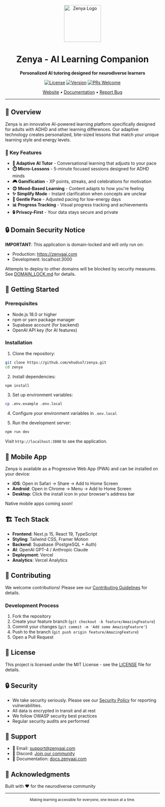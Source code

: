 <div align="center">
  <img src="assets/branding/zenya-logo.png" alt="Zenya Logo" width="120" height="120">
  
  # Zenya - AI Learning Companion
  
  **Personalized AI tutoring designed for neurodiverse learners**
  
  [![License](https://img.shields.io/badge/license-MIT-blue.svg)](LICENSE)
  [![Version](https://img.shields.io/badge/version-1.0.0-green.svg)](https://github.com/ehudso7/zenya/releases)
  [![PRs Welcome](https://img.shields.io/badge/PRs-welcome-brightgreen.svg)](CONTRIBUTING.md)
  
  [Website](https://zenyaai.com) • [Documentation](docs/public/README.md) • [Report Bug](https://github.com/ehudso7/zenya/issues)
</div>

---

## 🌟 Overview

Zenya is an innovative AI-powered learning platform specifically designed for adults with ADHD and other learning differences. Our adaptive technology creates personalized, bite-sized lessons that match your unique learning style and energy levels.

### 🎯 Key Features

- **🧠 Adaptive AI Tutor** - Conversational learning that adjusts to your pace
- **⏱️ Micro-Lessons** - 5-minute focused sessions designed for ADHD minds  
- **🎮 Gamification** - XP points, streaks, and celebrations for motivation
- **😊 Mood-Based Learning** - Content adapts to how you're feeling
- **✨ Simplify Mode** - Instant clarification when concepts are unclear
- **🌈 Gentle Pace** - Adjusted pacing for low-energy days
- **📊 Progress Tracking** - Visual progress tracking and achievements
- **🔒 Privacy-First** - Your data stays secure and private

## 🔒 Domain Security Notice

**IMPORTANT**: This application is domain-locked and will only run on:
- Production: https://zenyaai.com
- Development: localhost:3000

Attempts to deploy to other domains will be blocked by security measures. See [DOMAIN_LOCK.md](DOMAIN_LOCK.md) for details.

## 🚀 Getting Started

### Prerequisites

- Node.js 18.0 or higher
- npm or yarn package manager
- Supabase account (for backend)
- OpenAI API key (for AI features)

### Installation

1. Clone the repository:
```bash
git clone https://github.com/ehudso7/zenya.git
cd zenya
```

2. Install dependencies:
```bash
npm install
```

3. Set up environment variables:
```bash
cp .env.example .env.local
```

4. Configure your environment variables in `.env.local`

5. Run the development server:
```bash
npm run dev
```

Visit `http://localhost:3000` to see the application.

## 📱 Mobile App

Zenya is available as a Progressive Web App (PWA) and can be installed on your device:

- **iOS**: Open in Safari → Share → Add to Home Screen
- **Android**: Open in Chrome → Menu → Add to Home Screen
- **Desktop**: Click the install icon in your browser's address bar

Native mobile apps coming soon!

## 🏗️ Tech Stack

- **Frontend**: Next.js 15, React 19, TypeScript
- **Styling**: Tailwind CSS, Framer Motion
- **Backend**: Supabase (PostgreSQL + Auth)
- **AI**: OpenAI GPT-4 / Anthropic Claude
- **Deployment**: Vercel
- **Analytics**: Vercel Analytics

## 🤝 Contributing

We welcome contributions! Please see our [Contributing Guidelines](CONTRIBUTING.md) for details.

### Development Process

1. Fork the repository
2. Create your feature branch (`git checkout -b feature/AmazingFeature`)
3. Commit your changes (`git commit -m 'Add some AmazingFeature'`)
4. Push to the branch (`git push origin feature/AmazingFeature`)
5. Open a Pull Request

## 📄 License

This project is licensed under the MIT License - see the [LICENSE](LICENSE) file for details.

## 🔒 Security

- We take security seriously. Please see our [Security Policy](SECURITY.md) for reporting vulnerabilities.
- All data is encrypted in transit and at rest
- We follow OWASP security best practices
- Regular security audits are performed

## 💬 Support

- 📧 Email: support@zenyaai.com
- 💬 Discord: [Join our community](https://discord.gg/zenya)
- 📖 Documentation: [docs.zenyaai.com](https://docs.zenyaai.com)

## 🙏 Acknowledgments

Built with ❤️ for the neurodiverse community

---

<div align="center">
  <sub>Making learning accessible for everyone, one lesson at a time.</sub>
</div>
